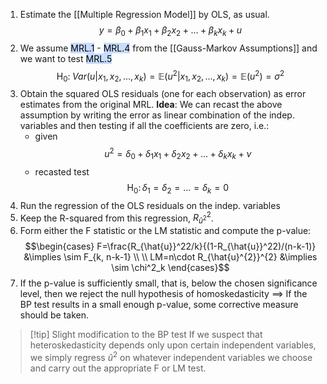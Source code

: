 1. Estimate the [[Multiple Regression Model]] by OLS, as usual. $$y=\beta_0+\beta_1x_1+\beta_2x_2 + \dots + \beta_{k}x_{k} +u$$
2. We assume <mark style="background: #ADCCFFA6;">MRL.1</mark> - <mark style="background: #ADCCFFA6;">MRL.4</mark> from the [[Gauss-Markov Assumptions]] and we want to test <mark style="background: #ADCCFFA6;">MRL.5</mark> $$\mathrm{H}_0{:}\;Var(u|x_1,x_2,...,x_k)=\mathbb{E}(u^2|x_1,x_2,...,x_k)=\mathbb{E}(u^2)=\sigma^2$$
3. Obtain the squared OLS residuals (one for each observation) as error estimates from the original MRL.
   **Idea**: We can recast the above assumption by writing the error as linear combination of the indep. variables and then testing if all the coefficients are zero, i.e.: 
   - given $$u^2=\delta_0+\delta_1x_1+\delta_2x_2+...+\delta_kx_k+\nu $$
   - recasted test $$\mathrm H_0\colon\delta_1=\delta_2=...=\delta_k=0$$
4.  Run the regression of the OLS residuals on the indep. variables
5. Keep the R-squared from this regression, $R_{\hat{u}^2}^2$.
6. Form either the F statistic or the LM statistic and compute the p-value:
$$\begin{cases}
F=\frac{R_{\hat{u}}^22/k}{(1-R_{\hat{u}}^22)/(n-k-1)} &\implies \sim F_{k, n-k-1} \\ \\
LM=n\cdot R_{\hat{u}^{2}}^{2} &\implies \sim \chi^2_k
\end{cases}$$
8. If the p-value is sufficiently small, that is, below the chosen significance level, then we reject the null hypothesis of homoskedasticity $\implies$ If the BP test results in a small enough p-value, some corrective measure should be taken.

>[!tip] Slight modification to the BP test
>If we suspect that heteroskedasticity depends only upon certain independent variables, we simply regress $\hat{u}^2$ on whatever independent variables we choose and carry out the appropriate F or LM test.

